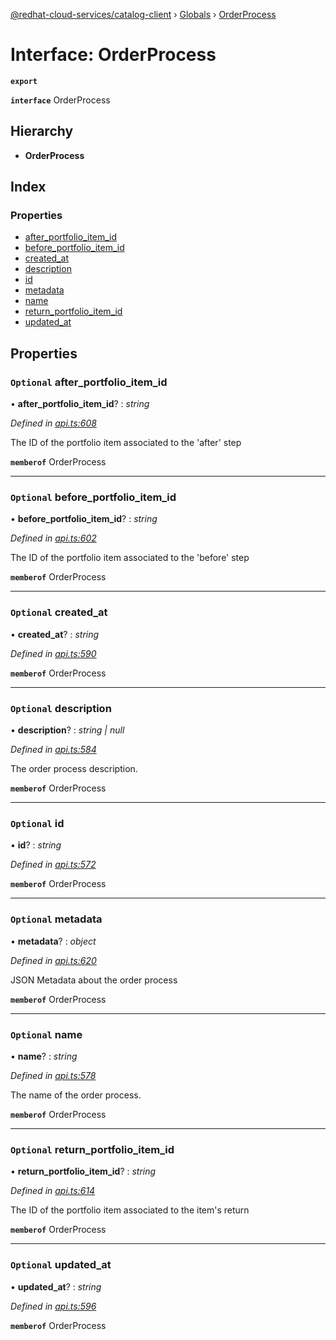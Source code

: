 [@redhat-cloud-services/catalog-client](../README.md) › [Globals](../globals.md) › [OrderProcess](orderprocess.md)

# Interface: OrderProcess

**`export`** 

**`interface`** OrderProcess

## Hierarchy

* **OrderProcess**

## Index

### Properties

* [after_portfolio_item_id](orderprocess.md#optional-after_portfolio_item_id)
* [before_portfolio_item_id](orderprocess.md#optional-before_portfolio_item_id)
* [created_at](orderprocess.md#optional-created_at)
* [description](orderprocess.md#optional-description)
* [id](orderprocess.md#optional-id)
* [metadata](orderprocess.md#optional-metadata)
* [name](orderprocess.md#optional-name)
* [return_portfolio_item_id](orderprocess.md#optional-return_portfolio_item_id)
* [updated_at](orderprocess.md#optional-updated_at)

## Properties

### `Optional` after_portfolio_item_id

• **after_portfolio_item_id**? : *string*

*Defined in [api.ts:608](https://github.com/RedHatInsights/javascript-clients.gi/blob/master/packages/catalog/api.ts#L608)*

The ID of the portfolio item associated to the \'after\' step

**`memberof`** OrderProcess

___

### `Optional` before_portfolio_item_id

• **before_portfolio_item_id**? : *string*

*Defined in [api.ts:602](https://github.com/RedHatInsights/javascript-clients.gi/blob/master/packages/catalog/api.ts#L602)*

The ID of the portfolio item associated to the \'before\' step

**`memberof`** OrderProcess

___

### `Optional` created_at

• **created_at**? : *string*

*Defined in [api.ts:590](https://github.com/RedHatInsights/javascript-clients.gi/blob/master/packages/catalog/api.ts#L590)*

**`memberof`** OrderProcess

___

### `Optional` description

• **description**? : *string | null*

*Defined in [api.ts:584](https://github.com/RedHatInsights/javascript-clients.gi/blob/master/packages/catalog/api.ts#L584)*

The order process description.

**`memberof`** OrderProcess

___

### `Optional` id

• **id**? : *string*

*Defined in [api.ts:572](https://github.com/RedHatInsights/javascript-clients.gi/blob/master/packages/catalog/api.ts#L572)*

**`memberof`** OrderProcess

___

### `Optional` metadata

• **metadata**? : *object*

*Defined in [api.ts:620](https://github.com/RedHatInsights/javascript-clients.gi/blob/master/packages/catalog/api.ts#L620)*

JSON Metadata about the order process

**`memberof`** OrderProcess

___

### `Optional` name

• **name**? : *string*

*Defined in [api.ts:578](https://github.com/RedHatInsights/javascript-clients.gi/blob/master/packages/catalog/api.ts#L578)*

The name of the order process.

**`memberof`** OrderProcess

___

### `Optional` return_portfolio_item_id

• **return_portfolio_item_id**? : *string*

*Defined in [api.ts:614](https://github.com/RedHatInsights/javascript-clients.gi/blob/master/packages/catalog/api.ts#L614)*

The ID of the portfolio item associated to the item\'s return

**`memberof`** OrderProcess

___

### `Optional` updated_at

• **updated_at**? : *string*

*Defined in [api.ts:596](https://github.com/RedHatInsights/javascript-clients.gi/blob/master/packages/catalog/api.ts#L596)*

**`memberof`** OrderProcess

